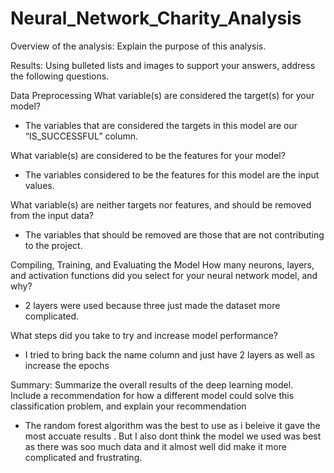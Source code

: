 # Neural_Network_Charity_Analysis

Overview of the analysis: Explain the purpose of this analysis.

Results: Using bulleted lists and images to support your answers, address the following questions.

Data Preprocessing
What variable(s) are considered the target(s) for your model?
* The variables that are considered the targets in this model are our “IS_SUCCESSFUL” column. 

What variable(s) are considered to be the features for your model?
* The variables considered to be the features for this model are the input values.

What variable(s) are neither targets nor features, and should be removed from the input data?
* The variables that should be removed are those that are not contributing to the  project.

Compiling, Training, and Evaluating the Model
How many neurons, layers, and activation functions did you select for your neural network model, and why?
* 2 layers were used because three just made the dataset more complicated. 


What steps did you take to try and increase model performance?
* I tried to bring back the name column and just have 2 layers as well as increase the epochs

Summary: Summarize the overall results of the deep learning model. Include a recommendation for how a different model could solve this classification problem, and explain your recommendation
* The random forest algorithm was the best to use as i beleive it gave the most accuate results . But I also dont think the model we used was best as there was soo much data and it almost well did make it more complicated and frustrating.
